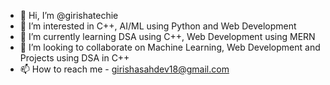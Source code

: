- 👋 Hi, I’m @girishatechie
- 👀 I’m interested in C++, AI/ML using Python and Web Development 
- 🌱 I’m currently learning DSA using C++, Web Development using MERN
- 💞️ I’m looking to collaborate on Machine Learning, Web Development and Projects using DSA in C++
- 📫 How to reach me - girishasahdev18@gmail.com

<!---
girishatechie/girishatechie is a ✨ special ✨ repository because its `README.md` (this file) appears on your GitHub profile.
You can click the Preview link to take a look at your changes.
--->
